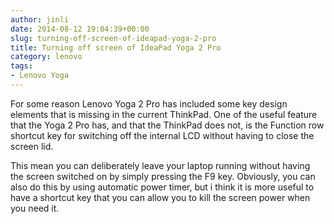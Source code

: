 ```yaml
---
author: jinli
date: 2014-08-12 19:04:39+00:00
slug: turning-off-screen-of-ideapad-yoga-2-pro
title: Turning off screen of IdeaPad Yoga 2 Pro
category: lenovo
tags:
- Lenovo Yoga
---
```

For some reason Lenovo Yoga 2 Pro has included some key design elements that is missing in the current ThinkPad. One of the useful feature that the Yoga 2 Pro has, and that the ThinkPad does not, is the Function row shortcut key for switching off the internal LCD without having to close the screen lid.

This mean you can deliberately leave your laptop running without having the screen switched on by simply pressing the F9 key. Obviously, you can also do this by using automatic power timer, but i think it is more useful to have a shortcut key that you can allow you to kill the screen power when you need it.


